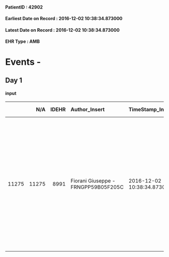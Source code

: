 
#### PatientID : 42902
#### Earliest Date on Record : 2016-12-02 10:38:34.873000
#### Latest Date on Record : 2016-12-02 10:38:34.873000
#### EHR Type : AMB

# Events - 

## Day 1

#### input
|       |    N/A |   IDEHR | Author_Insert                       | TimeStamp_Insert           | EHRType   |   PatientID |   IDDigitalSignDocument | persone_vicine   |   Unnamed: 0_x.1 |   IDANAMNESI_SOCIALE | Patient   | FamigliaAltro   | Paziente_T   | FamigliaAltro_T   |   Non_Rilevabile_x.1 | Note_Non_Rilevabile_x.1   | opt_Problemi   | Note_I                                                                                                                                                                                                                                                   | ds_note_timori                                                                                                         | chk_contr_sintomi   | opt_paziente_a   | opt_famiglia_a   | opt_adeguatezza   | opt_paziente_solo   | ds_note_con                                                                      | opt_presente_assente   | Presenza_minori   | Caregiver_principale   | opt_capacita   | opt_necessario   | opt_presente   | opt_risorse_ec   | opt_paziente_psi   | opt_Ins_vol   | opt_paziente_ad   | opt_caregiver_ad   | opt_esenzione   | opt_inv_civile   |   ds_codice_es | Needs     | Fragility   | opt_disponibilita_f   | opt_indennita_acc   | opt_legge   | opt_famiglia_psi   | opt_disponibilit_paz   |
|------:|-------:|--------:|:------------------------------------|:---------------------------|:----------|------------:|------------------------:|:-----------------|-----------------:|---------------------:|:----------|:----------------|:-------------|:------------------|---------------------:|:--------------------------|:---------------|:---------------------------------------------------------------------------------------------------------------------------------------------------------------------------------------------------------------------------------------------------------|:-----------------------------------------------------------------------------------------------------------------------|:--------------------|:-----------------|:-----------------|:------------------|:--------------------|:---------------------------------------------------------------------------------|:-----------------------|:------------------|:-----------------------|:---------------|:-----------------|:---------------|:-----------------|:-------------------|:--------------|:------------------|:-------------------|:----------------|:-----------------|---------------:|:----------|:------------|:----------------------|:--------------------|:------------|:-------------------|:-----------------------|
| 11275 |  11275 |    8991 | Fiorani Giuseppe - FRNGPP59B05F205C | 2016-12-02 10:38:34.873000 | AMB       |       42902 |                  569531 | N/A              |             4758 |                 3079 | Si#1      | Si#1            | No#0         | Si#1              |                    0 | NR                        | No#0           | La pz √® informata della progressione. La figlia √® stata resa edotta in merito all'assenza di margini di ulteriore trattamento specifico per peggioramento del quadro clinico. A fronte di ci√≤ viene richiesto il trasferimento presso l'hospice Vidas | La figlia ha fatto la richiesta di trasferimento in hospice,alla luce del peggioramento del quadro clinico-sintomatico | controllo sintomi#0 | Indefinite#2     | Congruenti#1     | Si#1              | Si#1                | Pz vedova dal 97,vive sola. La figlia unica Debora di aa 41 vive nelle vicinanze | Presente#1             | No#0              | La figlia Debora       | Adeguato#0     | No#0             | No#0           | Adeguate#1       | No#0               | No#0          | Totale#2          | Totale#2           | Si#1            | No#0             |             48 | Clinici#0 | nessuna#0   | No#0                  | No#0                | No#0        | No#0               | No#0                   |


